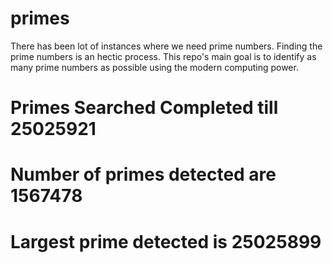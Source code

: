 # primes
There has been lot of instances where we need prime numbers. Finding the prime numbers is an hectic process. This repo's main goal is to identify as many prime numbers as possible using the modern computing power.

# Primes Searched Completed till 25025921
# Number of primes detected are 1567478
# Largest prime detected is 25025899
